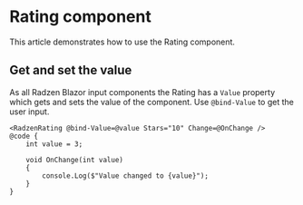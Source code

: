 # Rating component
This article demonstrates how to use the Rating component. 

## Get and set the value
As all Radzen Blazor input components the Rating has a `Value` property which gets and sets the value of the component.
Use `@bind-Value` to get the user input. 

```
<RadzenRating @bind-Value=@value Stars="10" Change=@OnChange />
@code {
    int value = 3;
    
    void OnChange(int value)
    {
        console.Log($"Value changed to {value}");
    }
}
```